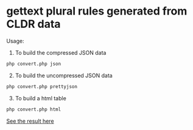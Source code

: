 ﻿gettext plural rules generated from CLDR data
=============================================

Usage:

1. To build the compressed JSON data
  ```bash
  php convert.php json
  ```

2. To build the uncompressed JSON data
  ```bash
  php convert.php prettyjson
  ```

3. To build a html table
  ```bash
  php convert.php html
  ```
  [See the result here](http://mlocati.github.io/cldr-to-gettext-plural-rules/)
